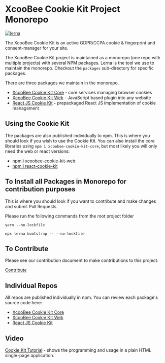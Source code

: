 # XcooBee Cookie Kit Project Monorepo

[![lerna](https://img.shields.io/badge/maintained%20with-lerna-cc00ff.svg)](https://lernajs.io/)

The XcooBee Cookie Kit is an active GDPR/CCPA cookie & fingerprint and consent-manager for your site.

The XcooBee Cookie Kit project is maintained as a monorepo (one repo with multiple projects) with several NPM
packages. Lerna is the tool we use to maintain the monorepo. Checkout the `packages`
sub-directory for specific packages.

There are three packages we maintain in the monorepo.

- [XcooBee Cookie Kit Core](https://github.com/XcooBee/xcoobee-cookie-kit/tree/master/packages/xcoobee-cookie-kit-core) - core services managing browser cookies
- [XcooBee Cookie Kit Web](https://github.com/XcooBee/xcoobee-cookie-kit/tree/master/packages/xcoobee-cookie-kit-web) - JavaScript based plugin into any website
- [React JS Cookie Kit](https://github.com/XcooBee/xcoobee-cookie-kit/tree/master/packages/xcoobee-cookie-kit-react) - prepackaged React JS implementation of cookie management


## Using the Cookie Kit

The packages are also published individually to npm. This is where you should look if you wish to use the Cookie Kit. You can also install the core libraries using `npm i xcoobee-cookie-kit-core`, but most likely you will only need the web or react versions:

- [npm i xcoobee-cookie-kit-web](https://www.npmjs.com/package/xcoobee-cookie-kit-web)
- [npm i react-cookie-kit](https://www.npmjs.com/package/react-cookie-kit)


## To Install all Packages in Monorepo for contribution purposes

This is where you should look if you want to contribute and make changes and submit Pull Requests.

Please run the following commands from the root project folder

```
yarn --no-lockfile

npx lerna bootstrap -- --no-lockfile
```


## To Contribute

Please see our contribution document to make contributions to this project.

[Contribute](https://github.com/XcooBee/xcoobee-cookie-kit/blob/master/CONTRIBUTING.md)


## Individual Repos

All repos are published individually in npm. You can review each package's source code here:

- [XcooBee Cookie Kit Core](https://github.com/XcooBee/xcoobee-cookie-kit/tree/master/packages/xcoobee-cookie-kit-core)
- [XcooBee Cookie Kit Web](https://github.com/XcooBee/xcoobee-cookie-kit/tree/master/packages/xcoobee-cookie-kit-web)
- [React JS Cookie Kit](https://github.com/XcooBee/xcoobee-cookie-kit/tree/master/packages/xcoobee-cookie-kit-react)


## Video

[Cookie Kit Tutorial](https://youtu.be/gKYNoARNXRo) - shows the programming and usage in a plain HTML single-page application.
